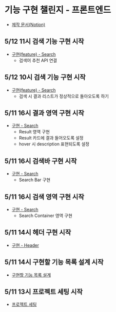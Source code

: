 # 기능 구현 챌린지 - 프론트엔드

- [제작 문서(Notion)](https://time-map.notion.site/Techeer-5ecace250f2344e9a1e2a5cde3c64ffa?pvs=4)

## 5/12 11시 검색 기능 구현 시작

- [구현(feature) - Search](https://time-map.notion.site/feature-Search-e40e36aaded34919b68882095e69d3cf?pvs=4)
  - 검색어 추천 API 연결

## 5/12 10시 검색 기능 구현 시작

- [구현(feature) - Search](https://time-map.notion.site/feature-Search-e40e36aaded34919b68882095e69d3cf?pvs=4)
  - 검색 시 결과 리스트가 정상적으로 돌아오도록 하기

## 5/11 16시 결과 영역 구현 시작

- [구현 - Search](https://time-map.notion.site/Search-122dee3264194e9cb82c642a5cf2d99f?pvs=4)
  - Result 영역 구현
  - Result 카드에 결과 들어오도록 설정
  - hover 시 description 표현되도록 설정

## 5/11 16시 검색바 구현 시작

- [구현 - Search](https://time-map.notion.site/Search-122dee3264194e9cb82c642a5cf2d99f?pvs=4)
  - Search Bar 구현

## 5/11 16시 검색 영역 구현 시작

- [구현 - Search](https://time-map.notion.site/Search-122dee3264194e9cb82c642a5cf2d99f?pvs=4)
  - Search Container 영역 구현

## 5/11 14시 헤더 구현 시작

- [구현 - Header](https://time-map.notion.site/Header-7806999c8eae4d4faae67c3d09c60737?pvs=4)

## 5/11 14시 구현할 기능 목록 설계 시작

- [구현할 기능 목록 설계](https://time-map.notion.site/884a57dbcdd24e30815021488287e77f?pvs=4)

## 5/11 13시 프로젝트 세팅 시작

- [프로젝트 세팅](https://time-map.notion.site/d31c8754ba6740e5b5deb2ce37cce29c?pvs=4)
